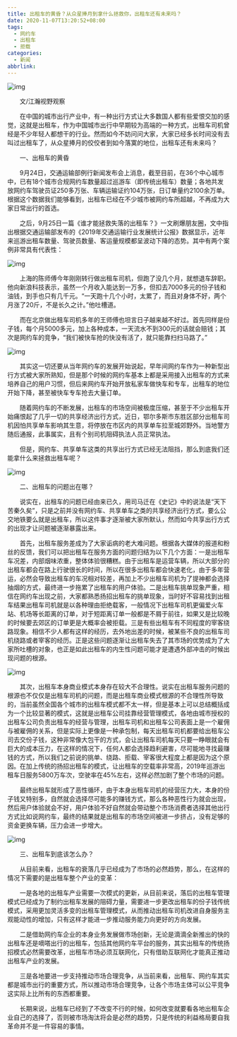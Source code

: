 ```yaml
---
title: 出租车的黄昏？从众星捧月到拿什么拯救你，出租车还有未来吗？
date: 2020-11-07T13:20:52+08:00
tags:
  - 网约车
  - 出租车
  - 拒载
categories:
  - 新闻
abbrlink:
---
```


![img](https://cdn.jsdelivr.net/gh/yakeing/Documentation@main/Hexo/images/fc40-kcieyvz8037021.jpg)

　　文/江瀚视野观察

　　在中国的城市出行产业中，有一种出行方式让大多数国人都有些爱恨交加的感觉，这就是出租车，作为中国城市出行中早期较为高端的一种方式，出租车司机曾经是不少年轻人都想干的行业。然而如今不妨问问大家，大家已经多长时间没有去叫过出租车了，从众星捧月的佼佼者到如今落寞的地位，出租车还有未来吗？

　　一、出租车的黄昏

　　9月24日，交通运输部例行新闻发布会上消息，截至目前，在36个中心城市中，已有18个城市合规网约车数量超过巡游车（即传统出租车）数量；各地共发放网约车驾驶员证250多万张、车辆运输证约104万张，日订单量约2100余万单。根据这个数据我们能够看到，出租车已经在不少城市被网约车所超越，不再成为大家日常出行的首选。

　　之后，9月25日一篇《谁才能拯救失落的出租车？》一文刷爆朋友圈，文中指出根据交通运输部发布的《2019年交通运输行业发展统计公报》数据显示，近年来巡游出租车数量、驾驶员数量、客运量规模都呈波动下降的态势。其中有两个案例非常具有代表性：

![img](https://cdn.jsdelivr.net/gh/yakeing/Documentation@main/Hexo/images/c2d9-kcieyvz8037103.jpg)

　　上海的陈师傅今年刚刚转行做出租车司机，但跑了没几个月，就想退车辞职。他向新浪科技表示，虽然一个月收入能达到一万多，但扣去7000多元的份子钱和油钱，到手也只有几千元。“一天跑十几个小时，太累了，而且对身体不好，两个月涨了20斤，不是长久之计。”他吐槽道。

　　而在北京做出租车司机多年的王师傅也坦言日子越来越不好过。首先同样是份子钱，每个月5000多元，加上各种成本，一天流水不到300元的话就会赔钱；其次是网约车的竞争，“我们被快车抢的快没有活了，就只能靠扫扫马路了。”

![img](https://cdn.jsdelivr.net/gh/yakeing/Documentation@main/Hexo/images/3edf-kcieyvz8037155.jpg)

　　其实这一切还要从当年网约车的发展开始说起，早年间网约车作为一种新型出行方式被大家所熟知，但是那个时候的网约车基本上都是采用接入出租车的方式来培养自己的用户习惯，但后来网约车开始开放私家车做快车和专车，出租车的地位开始下降，甚至被快车专车抢去大量订单。

　　随着网约车的不断发展，出租车的市场空间被极度压缩，甚至于不少出租车开始痛恨起了几乎一切的共享经济出行方式，近日，鄂尔多斯市东胜区部分出租车司机因怕共享单车影响其生意，将停放在市区内的共享单车拉至城郊野外。当地警方随后通报，此事属实，且有个别司机阻碍执法人员正常执法。

　　但是，网约车、共享单车这类的共享出行方式已经无法阻挡，那么到底我们还能拿什么来拯救出租车呢？

![img](https://cdn.jsdelivr.net/gh/yakeing/Documentation@main/Hexo/images/6cf4-kcieyvz8037232.jpg)

　　二、出租车的问题出在哪？

　　说实在，出租车的问题已经由来已久，用司马迁在《史记》中的说法是“天下苦秦久矣”，只是之前并没有网约车、共享单车之类的共享经济出行方式，要么公交地铁要么就是出租车，所以这件事才逐渐被大家所默认，然而如今共享出行方式的出现才让问题被逐渐暴露出来。

　　首先，出租车服务差成为了大家诟病的老大难问题。根据各大媒体的报道和粉丝的反馈，我们可以把出租车在服务方面的问题归结为以下几个方面：一是出租车车况差，内部烟味浓重，整体体验很糟糕。由于出租车是运营车辆，所以大部分的出租车都会在路上行驶很长的时间，所以在很多出租车都会快速老化，由于多年营运，必然会导致出租车的车况相对较差，再加上不少出租车司机为了提神都会选择抽烟的方式，最终进一步拖累了出租车的用户体验。二是出租车挑单现象严重，相信在网约车出现之前，大家都熟悉扬招出租车的挑单现象，当时好不容易找到出租车结果出租车司机就是以各种理由拒绝载客，一般情况下出租车司机更偏爱火车站、机场等长距离的订单，对于短距离订单一般都是不屑于前往，如果又是比较晚的时候要去郊区的订单更是大概率会被拒载。三是有些出租车有不同程度的宰客绕路现象。相信不少人都有这样的经历，去外地出差的时候，被某些不良的出租车司机绕路或者宰客的经历。正是这些问题逐渐让出租车失去了其市场的优势成为了大家所吐槽的对象，也正是如此出租车的内生性问题可能才是遭遇外部冲击的时候出现问题的根源。

![img](https://cdn.jsdelivr.net/gh/yakeing/Documentation@main/Hexo/images/c3be-kcieyvz8037282.jpg)

　　其次，出租车本身商业模式本身存在较大不合理性。说实在出租车服务问题的根源也不仅仅是出租车司机的问题，而是出租车商业模式根源的不合理性所导致的，当前虽然全国各个城市的出租车模式都不太一样，但是基本上可以总结概括成为一个比较显著的模式，这就是出租车公司挂靠经营管理模式，各地由城市授权的出租车公司负责出租车的经营与管理，出租车司机和出租车公司表面上是一个雇佣与被雇佣的关系，但是实际上更像是一种承包制，每天出租车司机都要给出租车公司去交份子钱，这种非常像大包干的方式，会让出租车司机每天只要一睁眼就会有巨大的成本压力，在这样的情况下，任何人都会选择趋利避害，尽可能地寻找最赚钱的方式，所以我们之前说的挑单、绕路、拒载、宰客很大程度上都是因为这个原因。在加上传统的扬招出租车的模式，让出租车的空载率非常高，2019年巡游出租车日服务5800万车次，空驶率在45%左右，这样必然加剧了整个市场的问题。

　　最终出租车就形成了恶性循环，由于本身出租车司机的经营压力大，本身的份子钱又特别多，自然就会选择尽可能多的赚钱方式，那么各种恶性行为就会出现，然后用户体验就会不好，用户体验不好自然就会带动整个市场消费者选择其他出行方式比如说网约车，最终的结果就是出租车的市场空间被进一步挤占，没有足够的资金更换车辆，压力会进一步增大。

![img](https://cdn.jsdelivr.net/gh/yakeing/Documentation@main/Hexo/images/2968-kcieyvz8037327.jpg)

　　三、出租车到底该怎么办？

　　从目前来看，出租车的衰落几乎已经成为了市场的必然趋势，那么，在这样的情况下需要的是出租车整个产业的变革：

　　一是各地的出租车产业需要一次模式的更新，从目前来说，落后的出租车管理模式已经成为了制约出租车发展的阻碍力量，需要进一步更改出租车的份子钱传统模式，采用更加灵活多变的出租车管理模式，从而推动出租车司机改进自身服务主观能动性的增加，只有这样才能进一步推动服务能力向更好的方向发展。

　　二是借助网约车企业的本身业务发展做市场创新，无论是滴滴全新推出的快的出租车还是嘀嗒出行的出租车，包括其他网约车平台的服务，其实出租车的传统扬招模式必然需要改革，出租车市场必须互联网化，只有借助互联网化才能真正推动出租车产业的发展。

　　三是各地要进一步支持推动市场合理竞争，从当前来看，出租车、网约车其实都是城市出行的重要方式，所以推动市场合理竞争，让各个市场主体可以公平竞争这实际上比所有的东西都重要。

　　长期来说，出租车已经到了不改变不行的时候，如何改变就要看各地出租车企业自己的选择了，否则被市场淘汰将会是必然的趋势，只是传统的利益格局要自我革命并不是一件容易的事情。